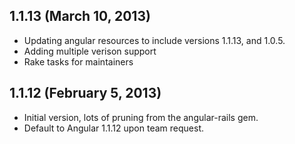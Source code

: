 ## 1.1.13 (March 10, 2013)

  - Updating angular resources to include versions 1.1.13, and 1.0.5.
  - Adding multiple verison support
  - Rake tasks for maintainers

## 1.1.12 (February 5, 2013)

  - Initial version, lots of pruning from the angular-rails gem.
  - Default to Angular 1.1.12 upon team request.
